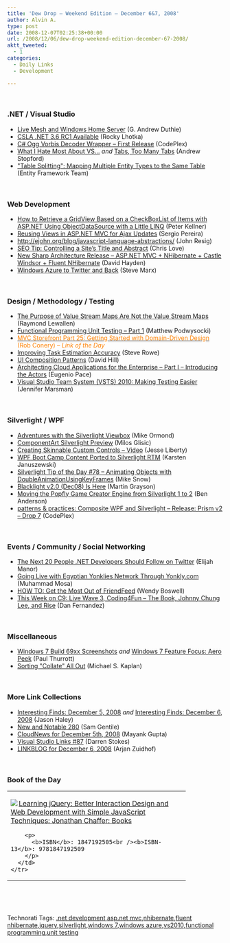 ```yaml
---
title: 'Dew Drop – Weekend Edition – December 6&7, 2008'
author: Alvin A.
type: post
date: 2008-12-07T02:25:38+00:00
url: /2008/12/06/dew-drop-weekend-edition-december-67-2008/
aktt_tweeted:
  - 1
categories:
  - Daily Links
  - Development

---
```

&#160;

### .NET / Visual Studio

  * <a target="_blank" href="http://blogs.msdn.com/gduthie/archive/2008/12/05/live-mesh-and-windows-home-server.aspx">Live Mesh and Windows Home Server</a> (G. Andrew Duthie)
  * <a target="_blank" href="http://www.lhotka.net/weblog/CSLANET36RC1Available.aspx">CSLA .NET 3.6 RC1 Available</a> (Rocky Lhotka)
  * <a target="_blank" href="http://www.codeplex.com/OggVorbisDecoder/Release/ProjectReleases.aspx?ReleaseId=20185">C# Ogg Vorbis Decoder Wrapper &#8211; First Release</a> (CodePlex)
  * <a target="_blank" href="http://weblogs.asp.net/astopford/archive/2008/12/05/what-i-hate-most-about-vs.aspx">What I Hate Most About VS&#8230;</a>&#160;_and_&#160;<a target="_blank" href="http://weblogs.asp.net/astopford/archive/2008/12/05/tabs-too-many-tabs.aspx">Tabs, Too Many Tabs</a> (Andrew Stopford)
  * <a target="_blank" href="http://blogs.msdn.com/adonet/archive/2008/12/05/table-splitting-mapping-multiple-entity-types-to-the-same-table.aspx">"Table Splitting": Mapping Multiple Entity Types to the Same Table</a> (Entity Framework Team)

&#160;

### Web Development

  * <a target="_blank" href="http://peterkellner.net/2008/12/05/gridview-checkboxlist-linq-example-howto/">How to Retrieve a GridView Based on a CheckBoxList of Items with ASP.NET Using ObjectDataSource with a Little LINQ</a> (Peter Kellner)
  * <a target="_blank" href="http://devlicio.us/blogs/sergio_pereira/archive/2008/12/05/reusing-views-in-asp-net-mvc-for-ajax-updates.aspx">Reusing Views in ASP.NET MVC for Ajax Updates</a> (Sergio Pereira)
  * <a target="_blank" href="http://ejohn.org/blog/javascript-language-abstractions/">http://ejohn.org/blog/javascript-language-abstractions/</a> (John Resig)
  * <a target="_blank" href="http://professionalaspnet.com/archive/2008/12/06/SEO-Tip_3A00_-Controlling-A-Site_1920_s-Title-and-Abstract.aspx">SEO Tip: Controlling a Site&#8217;s Title and Abstract</a> (Chris Love)
  * <a target="_blank" href="http://www.pnpguidance.net/post/NewSharpArchitectureReleaseMVCNHibernateCastleWindsorFluentNHibernate.aspx">New Sharp Architecture Release &#8211; ASP.NET MVC + NHibernate + Castle Windsor + Fluent NHibernate</a> (David Hayden)
  * <a target="_blank" href="http://blog.smarx.com/posts/windows-azure-to-twitter-and-back">Windows Azure to Twitter and Back</a> (Steve Marx)

&#160;

### Design / Methodology / Testing

  * <a target="_blank" href="http://codebetter.com/blogs/raymond.lewallen/archive/2008/12/05/the-purpose-of-value-stream-maps-are-not-the-value-stream-maps.aspx">The Purpose of Value Stream Maps Are Not the Value Stream Maps</a> (Raymond Lewallen)
  * <a target="_blank" href="http://weblogs.asp.net/podwysocki/archive/2008/12/05/functional-programming-unit-testing-part-1.aspx">Functional Programming Unit Testing &#8211; Part 1</a> (Matthew Podwysocki)
  * <a target="_blank" href="http://blog.wekeroad.com/mvc-storefront/mvcstore-part-25/"><font color="#ff8000">MVC Storefront Part 25: Getting Started with Domain-Driven Design</font></a> <font color="#ff8000">(Rob Conery)<em> – Link of the Day</em></font>
  * <a target="_blank" href="http://blogs.msdn.com/steverowe/archive/2008/12/05/improving-task-estimation-accuracy.aspx">Improving Task Estimation Accuracy</a> (Steve Rowe)
  * <a target="_blank" href="http://blogs.msdn.com/dphill/archive/2008/12/05/ui-composition-patterns.aspx">UI Composition Patterns</a> (David Hill)
  * <a target="_blank" href="http://blogs.msdn.com/eugeniop/archive/2008/12/05/architecting-cloud-applications-for-the-enterprise-part-i-introducing-the-actors.aspx">Architecting Cloud Applications for the Enterprise &#8211; Part I &#8211; Introducing the Actors</a> (Eugenio Pace)
  * <a target="_blank" href="http://blogs.msdn.com/jennifer/archive/2008/12/05/visual-studio-team-system-vsts-2010-making-testing-easier.aspx">Visual Studio Team System (VSTS) 2010: Making Testing Easier</a> (Jennifer Marsman)

&#160;

### Silverlight / WPF

  * <a target="_blank" href="http://blogs.msdn.com/mikeormond/archive/2008/12/05/adventures-with-the-silverlight-viewbox.aspx">Adventures with the Silverlight Viewbox</a> (Mike Ormond)
  * <a target="_blank" href="http://www.componentart.com/blogs/milos/archive/2008/12/05/componentart-silverlight-preview.aspx">ComponentArt Silverlight Preview</a> (Milos Glisic)
  * <a target="_blank" href="http://silverlight.net/blogs/jesseliberty/archive/2008/12/05/creating-skinnable-custom-controls-video.aspx">Creating Skinnable Custom Controls – Video</a> (Jesse Liberty)
  * <a target="_blank" href="http://www.rhizohm.net//irhetoric/blog/75/default.aspx">WPF Boot Camp Content Ported to Silverlight RTM</a> (Karsten Januszewski)
  * <a target="_blank" href="http://silverlight.net/blogs/msnow/archive/2008/12/05/silverlight-tip-of-the-day-78-animating-objects-with-doubleanimationusingkeyframes.aspx">Silverlight Tip of the Day #78 &#8211; Animating Objects with DoubleAnimationUsingKeyFrames</a> (Mike Snow)
  * <a target="_blank" href="http://blogs.msdn.com/mgrayson/archive/2008/12/05/blacklight-v2-0-dec08-is-here.aspx">Blacklight v2.0 (Dec08) Is Here</a> (Martin Grayson)
  * <a target="_blank" href="http://blogs.msdn.com/ben_anderson/archive/2008/12/05/moving-the-popfly-game-creator-engine-from-silverlight-1-to-2.aspx">Moving the Popfly Game Creator Engine from Silverlight 1 to 2</a> (Ben Anderson)
  * <a target="_blank" href="http://www.codeplex.com/CompositeWPF/Release/ProjectReleases.aspx?ReleaseId=20206">patterns & practices: Composite WPF and Silverlight &#8211; Release: Prism v2 &#8211; Drop 7</a> (CodePlex)

&#160;

### Events / Community / Social Networking

  * <a target="_blank" href="http://webdevdotnet.blogspot.com/2008/12/next-top-20-net-developers-you-should.html">The Next 20 People .NET Developers Should Follow on Twitter</a> (Elijah Manor)
  * <a target="_blank" href="http://mosesofegypt.net/post/Going-live-with-Egyptian-Yonklies-Network-though-Yonklycom.aspx">Going Live with Egyptian Yonklies Network Through Yonkly.com</a> (Muhammad Mosa)
  * <a target="_blank" href="http://mashable.com/2008/12/05/how-to-get-the-most-out-of-friendfeed/">HOW TO: Get the Most Out of FriendFeed</a> (Wendy Boswell)
  * <a target="_blank" href="http://channel9.msdn.com/shows/This+Week+On+Channel+9/This-Week-on-C9-Live-Wave-3-Coding4Fun-the-book-Johnny-Chung-Lee-and-Rise/">This Week on C9: Live Wave 3, Coding4Fun &#8211; The Book, Johnny Chung Lee, and Rise</a> (Dan Fernandez)

&#160;

### Miscellaneous

  * <a target="_blank" href="http://www.winsupersite.com/win7/win7_m3_69xx.asp">Windows 7 Build 69xx Screenshots</a>&#160;_and_&#160;<a target="_blank" href="http://www.winsupersite.com/win7/ff_aero_peek.asp">Windows 7 Feature Focus: Aero Peek</a> (Paul Thurrott)
  * <a target="_blank" href="http://blogs.msdn.com/michkap/archive/2008/12/06/9181413.aspx">Sorting "Collate" All Out</a> (Michael S. Kaplan)

&#160;

### More Link Collections

  * <a target="_blank" href="http://jasonhaley.com/blog/archive/2008/12/05/142581.aspx">Interesting Finds: December 5, 2008</a>&#160;_and_&#160;<a target="_blank" href="http://jasonhaley.com/blog/archive/2008/12/06/142583.aspx">Interesting Finds: December 6, 2008</a> (Jason Haley)
  * <a target="_blank" href="http://samgentile.com/Web/new-and-notable/new-and-notable-280/">New and Notable 280</a> (Sam Gentile)
  * <a target="_blank" href="http://www.cloudave.com/link/cloudnews-for-december-5th-2008">CloudNews for December 5th, 2008</a> (Mayank Gupta)
  * <a target="_blank" href="http://visualstudiohacks.com/blog/visual-studio-links-87/">Visual Studio Links #87</a> (Darren Stokes)
  * <a target="_blank" href="http://www.arjansworld.com/2008/12/06/linkblog-for-december-6-2008/">LINKBLOG for December 6, 2008</a> (Arjan Zuidhof)

&#160;

### Book of the Day

<div style="padding-bottom: 0px; margin: 0px; padding-left: 0px; padding-right: 0px; display: inline; float: none; padding-top: 0px" id="scid:7dc1bd33-94bd-46fd-a20b-0131235bcd47:0252eb9d-3c29-401d-aee1-0692488357e5" class="wlWriterEditableSmartContent">
  <table cellspacing="0" cellpadding="2" width="400" border="0" unselectable="on">
    <tr>
      <td valign="top" width="400">
        <p>
          <a title="Learning jQuery: Better Interaction Design and Web Development with Simple JavaScript Techniques: Jonathan Chaffer: Books" href="http://www.amazon.com/exec/obidos/ASIN/1847192505/alvinashcraft-20"><img data-recalc-dims="1" decoding="async" src="https://i0.wp.com/images.amazon.com/images/P/1847192505.01.MZZZZZZZ.jpg?w=660" border="0" align="left" style="float:left" />Learning jQuery: Better Interaction Design and Web Development with Simple JavaScript Techniques: Jonathan Chaffer: Books</a>
        </p>
        
        <p>
          <b>ISBN</b>: 1847192505<br /><b>ISBN-13</b>: 9781847192509
        </p>
      </td>
    </tr>
  </table>
</div>

&#160;

<div style="padding-bottom: 0px; margin: 0px; padding-left: 0px; padding-right: 0px; display: inline; float: none; padding-top: 0px" id="scid:C16BAC14-9A3D-4c50-9394-FBFEF7A93539:49bc6dc4-5b98-4bcc-aeb1-14af6ef68d2b" class="wlWriterEditableSmartContent">
  <!--dotnetkickit-->
</div>

&#160;

<div style="padding-bottom: 0px; margin: 0px; padding-left: 0px; padding-right: 0px; display: inline; float: none; padding-top: 0px" id="scid:0767317B-992E-4b12-91E0-4F059A8CECA8:6cc03e32-027a-420c-9d1c-49205517916d" class="wlWriterEditableSmartContent">
  Technorati Tags: <a href="http://technorati.com/tags/.net+development" rel="tag">.net development</a>,<a href="http://technorati.com/tags/asp.net+mvc" rel="tag">asp.net mvc</a>,<a href="http://technorati.com/tags/nhibernate" rel="tag">nhibernate</a>,<a href="http://technorati.com/tags/fluent+nhibernate" rel="tag">fluent nhibernate</a>,<a href="http://technorati.com/tags/jquery" rel="tag">jquery</a>,<a href="http://technorati.com/tags/silverlight" rel="tag">silverlight</a>,<a href="http://technorati.com/tags/windows+7" rel="tag">windows 7</a>,<a href="http://technorati.com/tags/windows+azure" rel="tag">windows azure</a>,<a href="http://technorati.com/tags/vs2010" rel="tag">vs2010</a>,<a href="http://technorati.com/tags/functional+programming" rel="tag">functional programming</a>,<a href="http://technorati.com/tags/unit+testing" rel="tag">unit testing</a>
</div>